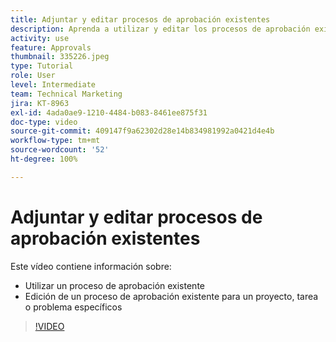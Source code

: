 ```yaml
---
title: Adjuntar y editar procesos de aprobación existentes
description: Aprenda a utilizar y editar los procesos de aprobación existentes para proyectos, tareas o problemas en  [!DNL  Workfront].
activity: use
feature: Approvals
thumbnail: 335226.jpeg
type: Tutorial
role: User
level: Intermediate
team: Technical Marketing
jira: KT-8963
exl-id: 4ada0ae9-1210-4484-b083-8461ee875f31
doc-type: video
source-git-commit: 409147f9a62302d28e14b834981992a0421d4e4b
workflow-type: tm+mt
source-wordcount: '52'
ht-degree: 100%

---
```


# Adjuntar y editar procesos de aprobación existentes

Este vídeo contiene información sobre:

* Utilizar un proceso de aprobación existente
* Edición de un proceso de aprobación existente para un proyecto, tarea o problema específicos

>[!VIDEO](https://video.tv.adobe.com/v/335226/?quality=12&learn=on)

<!---
learn more URLS
--->
